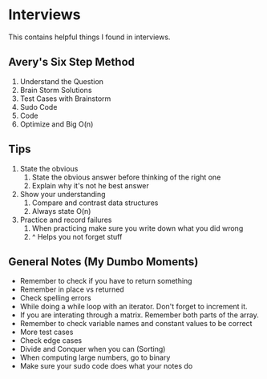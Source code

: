 # Interviews

This contains helpful things I found in interviews.

## Avery's Six Step Method
1. Understand the Question
1. Brain Storm Solutions
1. Test Cases with Brainstorm
1. Sudo Code
1. Code
1. Optimize and Big O(n)

## Tips
1. State the obvious
    1. State the obvious answer before thinking of the right one
    1. Explain why it's not he best answer
1. Show your understanding
    1. Compare and contrast data structures
    1. Always state O(n)
1. Practice and record failures
    1. When practicing make sure you write down what you did wrong
    1. ^ Helps you not forget stuff


## General Notes (My Dumbo Moments)
- Remember to check if you have to return something 
- Remember in place vs returned 
- Check spelling errors
- While doing a while loop with an iterator. Don't forget to increment it.
- If you are interating through a matrix. Remember both parts of the array.
- Remember to check variable names and constant values to be correct
- More test cases
- Check edge cases
- Divide and Conquer when you can (Sorting)
- When computing large numbers, go to binary
- Make sure your sudo code does what your notes do